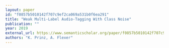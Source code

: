 ```yaml
---
layout: paper
id: "f0857b5010142f707c9ef2ca069a531b0f6ea291"
title: "Weak Multi-Label Audio-Tagging With Class Noise"
publication: ""
year: 2019
external_url: https://www.semanticscholar.org/paper/f0857b5010142f707c9ef2ca069a531b0f6ea291
authors: "K. Prinz, A. Flexer"
---
```

